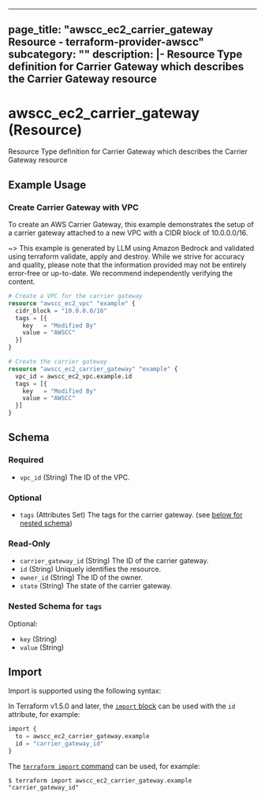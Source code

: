 
---
page_title: "awscc_ec2_carrier_gateway Resource - terraform-provider-awscc"
subcategory: ""
description: |-
  Resource Type definition for Carrier Gateway which describes the Carrier Gateway resource
---

# awscc_ec2_carrier_gateway (Resource)

Resource Type definition for Carrier Gateway which describes the Carrier Gateway resource

## Example Usage

### Create Carrier Gateway with VPC

To create an AWS Carrier Gateway, this example demonstrates the setup of a carrier gateway attached to a new VPC with a CIDR block of 10.0.0.0/16.

~> This example is generated by LLM using Amazon Bedrock and validated using terraform validate, apply and destroy. While we strive for accuracy and quality, please note that the information provided may not be entirely error-free or up-to-date. We recommend independently verifying the content.

```terraform
# Create a VPC for the carrier gateway
resource "awscc_ec2_vpc" "example" {
  cidr_block = "10.0.0.0/16"
  tags = [{
    key   = "Modified By"
    value = "AWSCC"
  }]
}

# Create the carrier gateway
resource "awscc_ec2_carrier_gateway" "example" {
  vpc_id = awscc_ec2_vpc.example.id
  tags = [{
    key   = "Modified By"
    value = "AWSCC"
  }]
}
```

<!-- schema generated by tfplugindocs -->
## Schema

### Required

- `vpc_id` (String) The ID of the VPC.

### Optional

- `tags` (Attributes Set) The tags for the carrier gateway. (see [below for nested schema](#nestedatt--tags))

### Read-Only

- `carrier_gateway_id` (String) The ID of the carrier gateway.
- `id` (String) Uniquely identifies the resource.
- `owner_id` (String) The ID of the owner.
- `state` (String) The state of the carrier gateway.

<a id="nestedatt--tags"></a>
### Nested Schema for `tags`

Optional:

- `key` (String)
- `value` (String)

## Import

Import is supported using the following syntax:

In Terraform v1.5.0 and later, the [`import` block](https://developer.hashicorp.com/terraform/language/import) can be used with the `id` attribute, for example:

```terraform
import {
  to = awscc_ec2_carrier_gateway.example
  id = "carrier_gateway_id"
}
```

The [`terraform import` command](https://developer.hashicorp.com/terraform/cli/commands/import) can be used, for example:

```shell
$ terraform import awscc_ec2_carrier_gateway.example "carrier_gateway_id"
```
